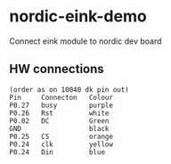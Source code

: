 # nordic-eink-demo
Connect eink module to nordic dev board

## HW connections
```
(order as on 10040 dk pin out)
Pin     Connecton   Colour
P0.27   busy        purple
P0.26   Rst         white
P0.02   DC          Green
GND                 black
P0.25   CS          orange
P0.24   clk         yellow
P0.24   Din         blue
```
